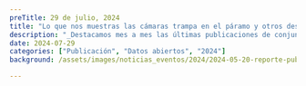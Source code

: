 ```yaml
---
preTitle: 29 de julio, 2024
title: "Lo que nos muestras las cámaras trampa en el páramo y otros destacados del mes"
description: "_Destacamos mes a mes las últimas publicaciones de conjuntos de datos, listas de especies o eventos de muestreo de la biodiversidad de Colombia._"
date: 2024-07-29
categories: ["Publicación", "Datos abiertos", "2024"]
background: /assets/images/noticias_eventos/2024/2024-05-20-reporte-publicacion-abril-2024.jpg

---
```

